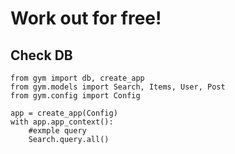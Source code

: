 # Work out for free! 

## Check DB
```
from gym import db, create_app
from gym.models import Search, Items, User, Post
from gym.config import Config

app = create_app(Config)
with app.app_context():
    #exmple query
    Search.query.all()
```
